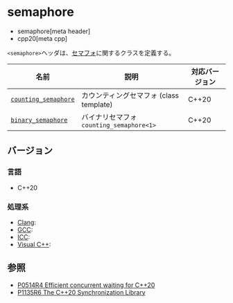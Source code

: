 # semaphore
* semaphore[meta header]
* cpp20[meta cpp]

`<semaphore>`ヘッダは、[セマフォ](https://ja.wikipedia.org/wiki/%E3%82%BB%E3%83%9E%E3%83%95%E3%82%A9)に関するクラスを定義する。

| 名前            | 説明           | 対応バージョン |
|-----------------|----------------|-------|
| [`counting_semaphore`](semaphore/counting_semaphore.md) | カウンティングセマフォ (class template) | C++20 |
| [`binary_semaphore`]((semaphore/counting_semaphore.md)) | バイナリセマフォ `counting_semaphore<1>` | C++20 |


## バージョン
### 言語
- C++20


### 処理系
- [Clang](/implementation.md#clang):
- [GCC](/implementation.md#gcc):
- [ICC](/implementation.md#icc):
- [Visual C++](/implementation.md#visual_cpp):


## 参照
- [P0514R4 Efficient concurrent waiting for C++20](http://www.open-std.org/jtc1/sc22/wg21/docs/papers/2018/p0514r4.pdf)
- [P1135R6 The C++20 Synchronization Library](http://www.open-std.org/jtc1/sc22/wg21/docs/papers/2019/p1135r6.html)
